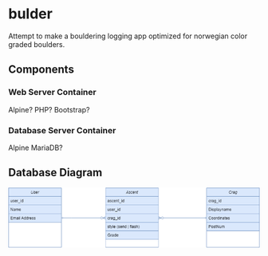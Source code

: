 # bulder
Attempt to make a bouldering logging app optimized for norwegian color graded boulders.

## Components
### Web Server Container
Alpine?
PHP?
Bootstrap?

### Database Server Container
Alpine
MariaDB?

## Database Diagram
  ![Database diagram](bulder.drawio.png)
